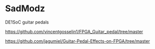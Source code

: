 # SadModz
DE1SoC guitar pedals

https://github.com/vincentgosselin1/FPGA_Guitar_pedal/tree/master

https://github.com/jagumiel/Guitar-Pedal-Effects-on-FPGA/tree/master
